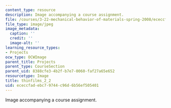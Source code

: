 ```yaml
---
content_type: resource
description: Image accompanying a course assignment.
file: /courses/3-22-mechanical-behavior-of-materials-spring-2008/ececcfadebc79744c96d6b56ef505401_thinfilms_2_2.jpg
file_type: image/jpeg
image_metadata:
  caption: ''
  credit: ''
  image-alt: ''
learning_resource_types:
- Projects
ocw_type: OCWImage
parent_title: Projects
parent_type: CourseSection
parent_uid: 8388cfe3-4b2f-b7e7-0060-faf27a65e652
resourcetype: Image
title: thinfilms_2_2
uid: ececcfad-ebc7-9744-c96d-6b56ef505401
---
```

Image accompanying a course assignment.

